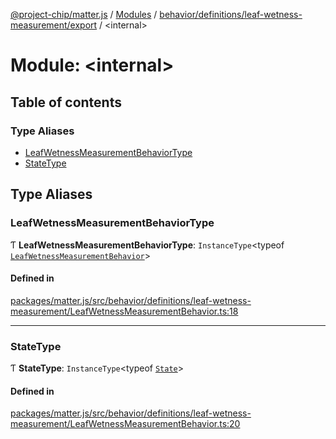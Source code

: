 [@project-chip/matter.js](../README.md) / [Modules](../modules.md) / [behavior/definitions/leaf-wetness-measurement/export](behavior_definitions_leaf_wetness_measurement_export.md) / \<internal\>

# Module: \<internal\>

## Table of contents

### Type Aliases

- [LeafWetnessMeasurementBehaviorType](behavior_definitions_leaf_wetness_measurement_export._internal_.md#leafwetnessmeasurementbehaviortype)
- [StateType](behavior_definitions_leaf_wetness_measurement_export._internal_.md#statetype)

## Type Aliases

### LeafWetnessMeasurementBehaviorType

Ƭ **LeafWetnessMeasurementBehaviorType**: `InstanceType`\<typeof [`LeafWetnessMeasurementBehavior`](behavior_definitions_leaf_wetness_measurement_export.md#leafwetnessmeasurementbehavior)\>

#### Defined in

[packages/matter.js/src/behavior/definitions/leaf-wetness-measurement/LeafWetnessMeasurementBehavior.ts:18](https://github.com/project-chip/matter.js/blob/904d0c9b952b91f28a21803759c5e5c66ee4d272/packages/matter.js/src/behavior/definitions/leaf-wetness-measurement/LeafWetnessMeasurementBehavior.ts#L18)

___

### StateType

Ƭ **StateType**: `InstanceType`\<typeof [`State`](../classes/behavior_definitions_leaf_wetness_measurement_export.LeafWetnessMeasurementServer.md#state-1)\>

#### Defined in

[packages/matter.js/src/behavior/definitions/leaf-wetness-measurement/LeafWetnessMeasurementBehavior.ts:20](https://github.com/project-chip/matter.js/blob/904d0c9b952b91f28a21803759c5e5c66ee4d272/packages/matter.js/src/behavior/definitions/leaf-wetness-measurement/LeafWetnessMeasurementBehavior.ts#L20)
